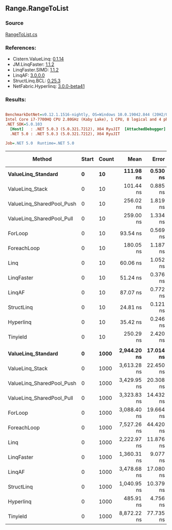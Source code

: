 ﻿## Range.RangeToList

### Source
[RangeToList.cs](../LinqBenchmarks/Range/RangeToList.cs)

### References:
- Cistern.ValueLinq: [0.1.14](https://www.nuget.org/packages/Cistern.ValueLinq/0.1.14)
- JM.LinqFaster: [1.1.2](https://www.nuget.org/packages/JM.LinqFaster/1.1.2)
- LinqFaster.SIMD: [1.1.2](https://www.nuget.org/packages/LinqFaster.SIMD/1.0.3)
- LinqAF: [3.0.0.0](https://www.nuget.org/packages/LinqAF/3.0.0.0)
- StructLinq.BCL: [0.25.3](https://www.nuget.org/packages/StructLinq.BCL/0.25.3)
- NetFabric.Hyperlinq: [3.0.0-beta41](https://www.nuget.org/packages/NetFabric.Hyperlinq/3.0.0-beta41)

### Results:
``` ini

BenchmarkDotNet=v0.12.1.1516-nightly, OS=Windows 10.0.19042.844 (20H2/October2020Update)
Intel Core i7-7700HQ CPU 2.80GHz (Kaby Lake), 1 CPU, 8 logical and 4 physical cores
.NET SDK=5.0.103
  [Host]   : .NET 5.0.3 (5.0.321.7212), X64 RyuJIT  [AttachedDebugger]
  .NET 5.0 : .NET 5.0.3 (5.0.321.7212), X64 RyuJIT

Job=.NET 5.0  Runtime=.NET 5.0  

```
|                    Method | Start | Count |        Mean |     Error |    StdDev | Ratio | RatioSD |  Gen 0 | Gen 1 | Gen 2 | Allocated |
|-------------------------- |------ |------ |------------:|----------:|----------:|------:|--------:|-------:|------:|------:|----------:|
|        **ValueLinq_Standard** |     **0** |    **10** |   **111.98 ns** |  **0.530 ns** |  **0.496 ns** |  **1.20** |    **0.01** | **0.0305** |     **-** |     **-** |      **96 B** |
|           ValueLinq_Stack |     0 |    10 |   101.44 ns |  0.885 ns |  0.828 ns |  1.08 |    0.01 | 0.0305 |     - |     - |      96 B |
| ValueLinq_SharedPool_Push |     0 |    10 |   256.02 ns |  1.819 ns |  1.613 ns |  2.74 |    0.02 | 0.0305 |     - |     - |      96 B |
| ValueLinq_SharedPool_Pull |     0 |    10 |   259.00 ns |  1.334 ns |  1.114 ns |  2.77 |    0.02 | 0.0305 |     - |     - |      96 B |
|                   ForLoop |     0 |    10 |    93.54 ns |  0.569 ns |  0.532 ns |  1.00 |    0.00 | 0.0688 |     - |     - |     216 B |
|               ForeachLoop |     0 |    10 |   180.05 ns |  1.187 ns |  1.052 ns |  1.93 |    0.01 | 0.0865 |     - |     - |     272 B |
|                      Linq |     0 |    10 |    60.06 ns |  1.052 ns |  0.984 ns |  0.64 |    0.01 | 0.0433 |     - |     - |     136 B |
|                LinqFaster |     0 |    10 |    51.24 ns |  0.376 ns |  0.352 ns |  0.55 |    0.00 | 0.0510 |     - |     - |     160 B |
|                    LinqAF |     0 |    10 |    87.07 ns |  0.772 ns |  0.722 ns |  0.93 |    0.01 | 0.0305 |     - |     - |      96 B |
|                StructLinq |     0 |    10 |    24.81 ns |  0.121 ns |  0.101 ns |  0.27 |    0.00 | 0.0306 |     - |     - |      96 B |
|                 Hyperlinq |     0 |    10 |    35.42 ns |  0.246 ns |  0.205 ns |  0.38 |    0.00 | 0.0306 |     - |     - |      96 B |
|                  Tinyield |     0 |    10 |   250.29 ns |  2.420 ns |  2.263 ns |  2.68 |    0.03 | 0.2112 |     - |     - |     664 B |
|                           |       |       |             |           |           |       |         |        |       |       |           |
|        **ValueLinq_Standard** |     **0** |  **1000** | **2,944.20 ns** | **17.014 ns** | **15.915 ns** |  **0.95** |    **0.01** | **1.2894** |     **-** |     **-** |   **4,056 B** |
|           ValueLinq_Stack |     0 |  1000 | 3,613.28 ns | 22.450 ns | 20.999 ns |  1.17 |    0.01 | 2.6207 |     - |     - |   8,232 B |
| ValueLinq_SharedPool_Push |     0 |  1000 | 3,429.95 ns | 20.308 ns | 16.958 ns |  1.11 |    0.01 | 1.2894 |     - |     - |   4,056 B |
| ValueLinq_SharedPool_Pull |     0 |  1000 | 3,323.83 ns | 14.432 ns | 13.500 ns |  1.08 |    0.01 | 1.2894 |     - |     - |   4,056 B |
|                   ForLoop |     0 |  1000 | 3,088.40 ns | 19.664 ns | 18.394 ns |  1.00 |    0.00 | 2.6817 |     - |     - |   8,424 B |
|               ForeachLoop |     0 |  1000 | 7,527.26 ns | 44.420 ns | 39.377 ns |  2.44 |    0.02 | 2.7008 |     - |     - |   8,480 B |
|                      Linq |     0 |  1000 | 2,222.97 ns | 11.876 ns |  9.917 ns |  0.72 |    0.00 | 1.3046 |     - |     - |   4,096 B |
|                LinqFaster |     0 |  1000 | 1,360.31 ns |  9.077 ns |  7.580 ns |  0.44 |    0.00 | 2.5730 |     - |     - |   8,080 B |
|                    LinqAF |     0 |  1000 | 3,478.68 ns | 17.080 ns | 15.977 ns |  1.13 |    0.01 | 1.2894 |     - |     - |   4,056 B |
|                StructLinq |     0 |  1000 | 1,040.95 ns | 10.379 ns |  9.709 ns |  0.34 |    0.00 | 1.2913 |     - |     - |   4,056 B |
|                 Hyperlinq |     0 |  1000 |   485.91 ns |  4.756 ns |  4.449 ns |  0.16 |    0.00 | 1.2913 |     - |     - |   4,056 B |
|                  Tinyield |     0 |  1000 | 8,872.22 ns | 77.735 ns | 72.713 ns |  2.87 |    0.03 | 2.8229 |     - |     - |   8,872 B |
